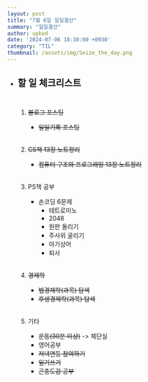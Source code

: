 ```yaml
---
layout: post
title: "7월 6일 일일결산"
summary: "일일결산"
author: upked
date: '2024-07-06 18:30:00 +0930'
category: "TIL"
thumbnail: /assets/img/Seize_the_day.png
---
```


- ## 할 일 체크리스트<br/><br/>



    1. ~~블로그 포스팅~~
        - ~~일일기록 포스팅~~<br/><br/>


    2. ~~CS책 13장 노트정리~~
        - ~~컴퓨터 구조와 프로그래밍 13장 노트정리~~<br/><br/>


    3. PS책 공부
        - 손코딩 6문제
            - 테트로미노
            - 2048
            - 원판 돌리기
            - 주사위 굴리기
            - 아기상어
            - 퇴사<br/><br/>


    4. ~~경제학~~
        - ~~법경제학(과목) 탐색~~
        - ~~후생경제학(과목) 탐색~~<br/><br/>


    5. 기타
        - ~~운동(30분 이상)~~ -> 체단실
        - 영어공부
        - ~~저녁연등 참여하기~~
        - ~~일기쓰기~~
        - ~~곤충도감 공부~~


